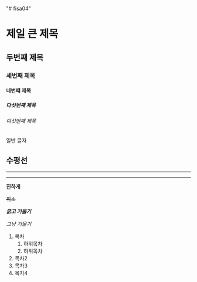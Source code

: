 "# fisa04" 
# 제일 큰 제목
## 두번째 제목
### 세번째 제목
#### 네번쨰 제목
##### 다섯번째 제목
###### 여섯번째 제목
일반 글자

수평선
---
<hr>

***

**진하게**

~~취소~~

***굵고 기울기***

*그냥 기울기*

1. 목차
    1. 하위목차
    2. 하위목차
2. 목차2
3. 목차3
4. 목차4
